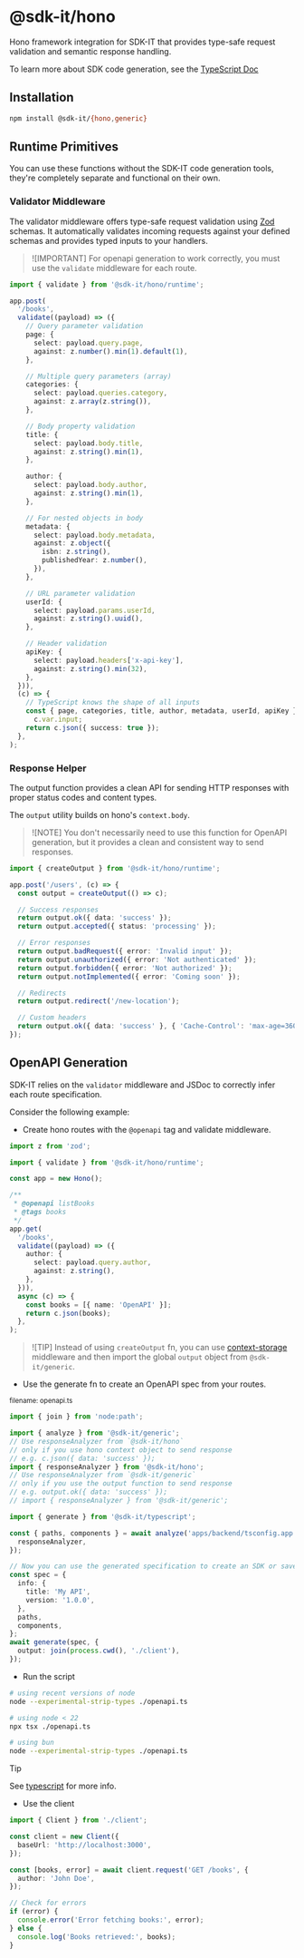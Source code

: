# @sdk-it/hono

Hono framework integration for SDK-IT that provides type-safe request validation and semantic response handling.

To learn more about SDK code generation, see the [TypeScript Doc](../typescript/readme.md)

## Installation

```bash
npm install @sdk-it/{hono,generic}
```

## Runtime Primitives

You can use these functions without the SDK-IT code generation tools, they're completely separate and functional on their own.

### Validator Middleware

The validator middleware offers type-safe request validation using [Zod](https://github.com/colinhacks/zod) schemas. It automatically validates incoming requests against your defined schemas and provides typed inputs to your handlers.

> ![IMPORTANT]
> For openapi generation to work correctly, you must use the `validate` middleware for each route.

```typescript
import { validate } from '@sdk-it/hono/runtime';

app.post(
  '/books',
  validate((payload) => ({
    // Query parameter validation
    page: {
      select: payload.query.page,
      against: z.number().min(1).default(1),
    },

    // Multiple query parameters (array)
    categories: {
      select: payload.queries.category,
      against: z.array(z.string()),
    },

    // Body property validation
    title: {
      select: payload.body.title,
      against: z.string().min(1),
    },

    author: {
      select: payload.body.author,
      against: z.string().min(1),
    },

    // For nested objects in body
    metadata: {
      select: payload.body.metadata,
      against: z.object({
        isbn: z.string(),
        publishedYear: z.number(),
      }),
    },

    // URL parameter validation
    userId: {
      select: payload.params.userId,
      against: z.string().uuid(),
    },

    // Header validation
    apiKey: {
      select: payload.headers['x-api-key'],
      against: z.string().min(32),
    },
  })),
  (c) => {
    // TypeScript knows the shape of all inputs
    const { page, categories, title, author, metadata, userId, apiKey } =
      c.var.input;
    return c.json({ success: true });
  },
);
```

### Response Helper

The output function provides a clean API for sending HTTP responses with proper status codes and content types.

The `output` utility builds on hono's `context.body`.

> ![NOTE]
> You don't necessarily need to use this function for OpenAPI generation, but it provides a clean and consistent way to send responses.

```typescript
import { createOutput } from '@sdk-it/hono/runtime';

app.post('/users', (c) => {
  const output = createOutput(() => c);

  // Success responses
  return output.ok({ data: 'success' });
  return output.accepted({ status: 'processing' });

  // Error responses
  return output.badRequest({ error: 'Invalid input' });
  return output.unauthorized({ error: 'Not authenticated' });
  return output.forbidden({ error: 'Not authorized' });
  return output.notImplemented({ error: 'Coming soon' });

  // Redirects
  return output.redirect('/new-location');

  // Custom headers
  return output.ok({ data: 'success' }, { 'Cache-Control': 'max-age=3600' });
});
```

## OpenAPI Generation

SDK-IT relies on the `validator` middleware and JSDoc to correctly infer each route specification.

Consider the following example:

- Create hono routes with the `@openapi` tag and validate middleware.

```typescript
import z from 'zod';

import { validate } from '@sdk-it/hono/runtime';

const app = new Hono();

/**
 * @openapi listBooks
 * @tags books
 */
app.get(
  '/books',
  validate((payload) => ({
    author: {
      select: payload.query.author,
      against: z.string(),
    },
  })),
  async (c) => {
    const books = [{ name: 'OpenAPI' }];
    return c.json(books);
  },
);
```

> ![TIP]
> Instead of using `createOutput` fn, you can use [context-storage](https://hono.dev/docs/middleware/builtin/context-storage) middleware and then import the global `output` object from `@sdk-it/generic`.

- Use the generate fn to create an OpenAPI spec from your routes.

<small>filename: openapi.ts</small>

```typescript
import { join } from 'node:path';

import { analyze } from '@sdk-it/generic';
// Use responseAnalyzer from `@sdk-it/hono`
// only if you use hono context object to send response
// e.g. c.json({ data: 'success' });
import { responseAnalyzer } from '@sdk-it/hono';
// Use responseAnalyzer from `@sdk-it/generic`
// only if you use the output function to send response
// e.g. output.ok({ data: 'success' });
// import { responseAnalyzer } from '@sdk-it/generic';

import { generate } from '@sdk-it/typescript';

const { paths, components } = await analyze('apps/backend/tsconfig.app.json', {
  responseAnalyzer,
});

// Now you can use the generated specification to create an SDK or save it to a file
const spec = {
  info: {
    title: 'My API',
    version: '1.0.0',
  },
  paths,
  components,
};
await generate(spec, {
  output: join(process.cwd(), './client'),
});
```

- Run the script

```bash
# using recent versions of node
node --experimental-strip-types ./openapi.ts

# using node < 22
npx tsx ./openapi.ts

# using bun
node --experimental-strip-types ./openapi.ts
```

> [!TIP]
> See [typescript](../typescript/README.md) for more info.

- Use the client

```typescript
import { Client } from './client';

const client = new Client({
  baseUrl: 'http://localhost:3000',
});

const [books, error] = await client.request('GET /books', {
  author: 'John Doe',
});

// Check for errors
if (error) {
  console.error('Error fetching books:', error);
} else {
  console.log('Books retrieved:', books);
}
```
